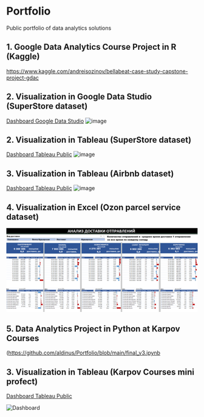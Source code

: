 # Portfolio
Public portfolio of data analytics solutions

## 1. Google Data Analytics Course Project in R (Kaggle)

https://www.kaggle.com/andreisozinov/bellabeat-case-study-capstone-project-gdac


## 2. Visualization in  Google Data Studio (SuperStore dataset)
[Dashboard Google Data Studio]( https://datastudio.google.com/s/lmeFIPry_20)
![image](https://user-images.githubusercontent.com/90471699/134238751-8aa30360-ce7b-43b8-acfc-5d9a9d8b90b7.png)


## 2. Visualization in  Tableau (SuperStore dataset)
 [Dashboard Tableau Public](https://public.tableau.com/views/MySuperstore_16329379007340/Dashboard1)
 ![image](https://github.com/aldinus/DE-101/blob/main/Module3/Tableau_Dashboard.png)

 
## 3. Visualization in  Tableau (Airbnb dataset)

[Dashboard Tableau Public]( https://public.tableau.com/views/airbnb_16332740965890/Dashboard)
![image](https://github.com/aldinus/DE-101/blob/main/Module3/Capstone.png)


## 4. Visualization in  Excel (Ozon parcel service dataset)

![image](https://github.com/aldinus/Portfolio/blob/main/ozon.png)


## 5. Data Analytics Project in Python at Karpov Courses
(https://github.com/aldinus/Portfolio/blob/main/final_v3.ipynb

## 3. Visualization in  Tableau (Karpov Courses mini profect)
[Dashboard Tableau Public](https://public.tableau.com/app/profile/andrey.sozinov/viz/KarpovDashboardPractice_16507146697090/Dashboard1)

<img width="937" alt="Dashboard" src="https://user-images.githubusercontent.com/90471699/195976083-7b61ee43-33c9-48d8-a2f4-4ac04ecaa697.png">
